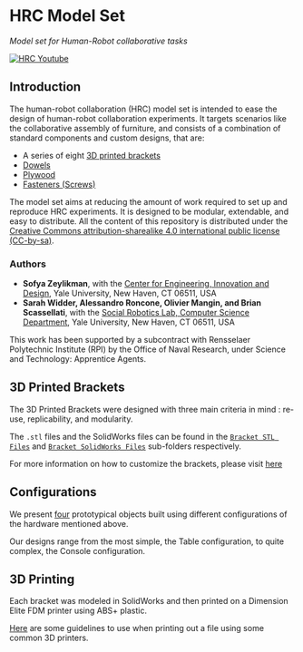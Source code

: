# HRC Model Set
_Model set for Human-Robot collaborative tasks_

[![HRC Youtube](https://cloud.githubusercontent.com/assets/12373812/24922344/f9500516-1ebb-11e7-9aaf-9c50469bd2c8.png)](https://youtu.be/09Zflg7ZzKU)

## Introduction

The human-robot collaboration (HRC) model set is intended to ease the design of human-robot collaboration experiments.
It targets scenarios like the collaborative assembly of furniture, and consists of a combination of standard components and custom designs, that are:

 * A series of eight [3D printed brackets](https://scazlab.github.io/HRC-model-set/hardware/brackets/)
 * [Dowels](https://scazlab.github.io/HRC-model-set/hardware/dowels-screws-plywood/)
 * [Plywood](https://scazlab.github.io/HRC-model-set/hardware/dowels-screws-plywood/)
 * [Fasteners (Screws)](https://scazlab.github.io/HRC-model-set/hardware/dowels-screws-plywood/)

The model set aims at reducing the amount of work required to set up and reproduce HRC experiments.
It is designed to be modular, extendable, and easy to distribute. All the content of this repository is distributed under the [Creative Commons attribution-sharealike 4.0 international public license (CC-by-sa)](https://creativecommons.org/licenses/by-sa/4.0/legalcode).

### Authors

* __Sofya Zeylikman__, with the [Center for Engineering, Innovation and Design](http://ceid.yale.edu), Yale University, New Haven, CT 06511, USA
* __Sarah Widder, Alessandro Roncone, Olivier Mangin, and Brian Scassellati__, with the [Social Robotics Lab, Computer Science Department](http://scazlab.yale.edu), Yale University, New Haven, CT 06511, USA

This work has been supported by a subcontract with Rensselaer Polytechnic Institute (RPI) by the Office of Naval Research, under Science and Technology: Apprentice Agents.

## 3D Printed Brackets

The 3D Printed Brackets were designed with three main criteria in mind : re-use, replicability, and modularity.


The `.stl` files and the SolidWorks files can be found in the [`Bracket STL Files`](https://github.com/ScazLab/HRC-model-set/tree/master/Bracket%20STL%20Files) and [`Bracket SolidWorks Files`](https://github.com/ScazLab/HRC-model-set/tree/master/Bracket%20SolidWorks%20Files) sub-folders respectively.

For more information on how to customize the brackets, please visit [here](https://scazlab.github.io/HRC-model-set/info/how-to-customize/)


## Configurations

We present [four](https://scazlab.github.io/HRC-model-set/configurations/renderings/) prototypical objects built using different configurations of the hardware mentioned above.

Our designs range from the most simple, the Table configuration, to quite complex, the Console configuration.

## 3D Printing

Each bracket <!-- Add something about in the paper?--> was modeled in SolidWorks and then printed on a Dimension Elite FDM printer using ABS+ plastic. <!-- Insert settings -->

[Here](https://scazlab.github.io/HRC-model-set/info/3D-printing-recommendations/) are some guidelines to use when printing out a file using some common 3D printers. 
